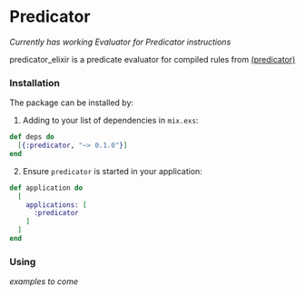 # Predicator

_Currently has working Evaluator for Predicator instructions_


predicator_elixir is a predicate evaluator for compiled rules from [(predicator)](https://github.com/johnnyt/predicator)


### Installation

The package can be installed by:

1. Adding to your list of dependencies in `mix.exs`:

  ```elixir
  def deps do
    [{:predicator, "~> 0.1.0"}]
  end
  ```

2. Ensure `predicator` is started in your application:

  ```elixir
  def application do
    [
      applications: [
        :predicator
      ]
    ]
  end
  ```

### Using

_examples to come_
